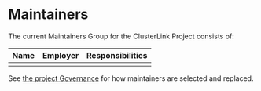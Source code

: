 # Maintainers

The current Maintainers Group for the ClusterLink Project consists of:

| Name | Employer | Responsibilities |
| ---- | -------- | ---------------- |
|      |          |                  |

<!-- This list must be kept in sync with the [Project Maintainers list](https://github.com/cncf/foundation/blob/master/project-maintainers.csv). -->

See [the project Governance](GOVERNANCE.md) for how maintainers are selected and replaced.
